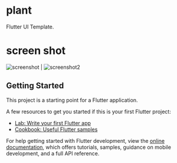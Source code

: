 # plant

Flutter UI Template.

# screen shot
![screenshot](https://user-images.githubusercontent.com/131420470/233901960-92dbf1ab-8b8d-4828-8375-e00ed886a001.png) | ![screenshot2](https://user-images.githubusercontent.com/131420470/233901985-043b8175-663d-4552-a4e1-9a34c835300d.png)

## Getting Started

This project is a starting point for a Flutter application.

A few resources to get you started if this is your first Flutter project:

- [Lab: Write your first Flutter app](https://docs.flutter.dev/get-started/codelab)
- [Cookbook: Useful Flutter samples](https://docs.flutter.dev/cookbook)

For help getting started with Flutter development, view the
[online documentation](https://docs.flutter.dev/), which offers tutorials,
samples, guidance on mobile development, and a full API reference.
